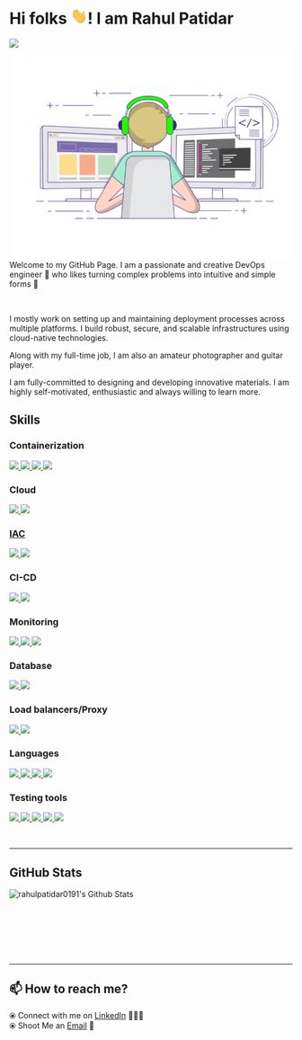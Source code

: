 # Hi folks <img src="https://raw.githubusercontent.com/ABSphreak/ABSphreak/master/gifs/Hi.gif" width="30px">! I am Rahul Patidar 
<a href="https://github.com/DenverCoder1/readme-typing-svg"><img src="https://readme-typing-svg.herokuapp.com?lines=DevOps+Engineer+🚀&center=true&width=500&height=90"></a>
<img align="right" alt="GIF" src="https://raw.githubusercontent.com/devSouvik/devSouvik/master/gif3.gif" width="500"/>

Welcome to my GitHub Page. I am  a passionate and creative DevOps engineer 🚀 who likes turning complex problems into intuitive and simple forms 🎯

<br>

I mostly work on setting up and maintaining deployment processes across multiple platforms. I build robust, secure, and scalable infrastructures using cloud-native technologies.

Along with my full-time job, I am also an amateur photographer and guitar player.

I am fully-committed to designing and developing innovative materials. I am highly self-motivated, enthusiastic and always willing to learn more.


## Skills

<p dir="auto">
<h3> Containerization </h3>
    <a href="https://www.docker.com/" rel="nofollow">
    <img src="https://raw.githubusercontent.com/itsksaurabh/itsksaurabh/master/assets/docker.gif" height="80" data-animated-image="" style="max-width: 100%;"> 
  </a>
  <a href="https://www.docker.com/" rel="nofollow">
    <img src="https://aptira.com/wp-content/uploads/2016/09/dockerswarm_logo.png" height="80" data-animated-image="" style="max-width: 100%;"> 
  <a href="https://www.portainer.io/" rel="nofollow">
    <img src="https://miro.medium.com/v2/resize:fit:1100/format:webp/0*oi7TujkZyDZvAeaj.png" height="65" data-animated-image="" style="max-width: 100%;">
  </a>
  <a href="https://kubernetes.io/" rel="nofollow">
    <img src="https://raw.githubusercontent.com/itsksaurabh/itsksaurabh/master/assets/k8s.gif" height="75" data-animated-image="" style="max-width: 100%;">
  </a>
  
<h3>Cloud</h3>
  <a href="https://aws.amazon.com/" rel="nofollow">
    <img src="https://logos-world.net/wp-content/uploads/2021/08/Amazon-Web-Services-AWS-Logo.png" width="120" data-animated-image="" style="max-width: 100%;">
  <a href="https://azure.microsoft.com/en-ca" rel="nofollow">
    <img src="https://www.logo.wine/a/logo/Microsoft_Azure/Microsoft_Azure-Logo.wine.svg" width="120" data-animated-image="" style="max-width: 100%;">
    
<h3> IAC </h3>
   <a href="https://www.terraform.io/" rel="nofollow">
      <img src="https://raw.githubusercontent.com/itsksaurabh/itsksaurabh/master/assets/terraform.gif" width="120" data-animated-image="" style="max-width: 100%;">
     </a> 
      <a href="https://www.ansible.com/" rel="nofollow">
      <img src="https://logowik.com/content/uploads/images/ansible3554.jpg" width="120" data-animated-image="" style="max-width: 100%;">
    </a>

<h3> CI-CD</h3>    
   <a href="https://www.jenkins.io/" rel="nofollow">
    <img src="https://logowik.com/content/uploads/images/jenkins8460.jpg" height="90" data-animated-image="" style="max-width: 100%;">
  </a> 
  <a href="https://github.com/features/actions" rel="nofollow">
    <img src="https://cdn.invicti.com/statics/img/drive/h2jfrvzrbyh1yff2n3wfu2hkqqps6x_uvqo.png" height="80" data-animated-image="" style="max-width: 100%;">
  </a>
      
<h3>Monitoring</h3>
    <a href="https://grafana.com/" rel="nofollow">
    <img src="https://raw.githubusercontent.com/itsksaurabh/itsksaurabh/master/assets/grafana.gif" height="60" data-animated-image="" style="max-width: 100%;">  
  </a>
  <a href="https://prometheus.io/" rel="nofollow">
    <img src="https://raw.githubusercontent.com/itsksaurabh/itsksaurabh/master/assets/prometheus.gif" height="65" data-animated-image="" style="max-width: 100%;">
  </a>
  <a href="https://www.influxdata.com/" rel="nofollow">
    <img src="https://raw.githubusercontent.com/itsksaurabh/itsksaurabh/master/assets/influxdata.gif" height="60" data-animated-image="" style="max-width: 100%;">
  </a>
      
<h3>Database</h3>  
  <a href="https://www.postgresql.org/" rel="nofollow">
    <img src="https://raw.githubusercontent.com/itsksaurabh/itsksaurabh/master/assets/postgresql.gif" height="90" data-animated-image="" style="max-width: 100%;">  
  </a> 
  <a href="https://www.mongodb.com/" rel="nofollow">
    <img src="https://raw.githubusercontent.com/itsksaurabh/itsksaurabh/master/assets/mongo.gif" height="80" data-animated-image="" style="max-width: 100%;">
  </a>

<h3>Load balancers/Proxy</h3>  
  <a href="https://traefik.io/traefik/" rel="nofollow">
    <img src="https://itekblog.com/wp-content/uploads/2019/03/traefik.logo_.png" height="80" data-animated-image="" style="max-width: 100%;">
  </a>
  <a href="https://www.nginx.com/" rel="nofollow">
    <img src="https://logowik.com/content/uploads/images/nginx7281.logowik.com.webp" height="80" data-animated-image="" style="max-width: 100%;">
  </a>
      
 <h3>Languages</h3>
    <a href="https://www.javascript.com/" rel="nofollow">
    <img src="https://miro.medium.com/v2/resize:fit:828/format:webp/1*-tOldEbfjijxn9VqZeULqg.gif" height="80" data-animated-image="" style="max-width: 100%;">
  </a>
    <a href="https://www.python.org/" rel="nofollow">
    <img src="https://www.thoughtwin.com/assets/img/Python_img.gif" height="80" data-animated-image="" style="max-width: 100%;">
  </a>
 <a href="https://www.gnu.org/software/bash/" rel="nofollow">
    <img src="https://static.javatpoint.com/tutorial/bash/images/bash.png" height="80" data-animated-image="" style="max-width: 100%;">
  </a>
  <a href="https://groovy-lang.org/" rel="nofollow">
    <img src="https://upload.wikimedia.org/wikipedia/commons/thumb/3/36/Groovy-logo.svg/890px-Groovy-logo.svg.png?20190703002505" height="80" data-animated-image="" style="max-width: 100%;">
  </a>
      
<h3>Testing tools</h3>
  <a href="https://www.cypress.io/">
    <img src="https://asset.brandfetch.io/idIq_kF0rb/idv3zwmSiY.jpeg?updated=1667565306852" height="80" data-animated-image="" style="max-width: 100%;">
  </a>
  <a href="https://playwright.dev/">
    <img src="https://playwright.dev/img/playwright-logo.svg" height="80" data-animated-image="" style="max-width: 100%;">
  </a>
  <a href="https://www.selenium.dev/">
    <img src="https://seeklogo.com/images/S/selenium-logo-DB9103D7CF-seeklogo.com.png" height="80" data-animated-image="" style="max-width: 100%;">
  </a>
  <a href="https://appium.io/docs/en/2.0/">
    <img src="https://seeklogo.com/images/A/appium-logo-2AB368AF4A-seeklogo.com.png" height="80" data-animated-image="" style="max-width: 100%;">
  </a>
  <a href="https://www.postman.com/">
    <img src="https://seeklogo.com/images/P/postman-logo-F43375A2EB-seeklogo.com.png" height="80" data-animated-image="" style="max-width: 100%;">
  </a>  

 </p>   
   <br> 

------------- 

## GitHub Stats

<img align="left" src="https://github-readme-stats.anuraghazra1.vercel.app/api?username=rahulpatidar0191&include_all_commits=true&show=reviews&hide=stars&count_private=true&show_icons=true&line_height=20&title_color=7A7ADB&icon_color=2234AE&text_color=D3D3D3&bg_color=0,000000,130F40" alt="rahulpatidar0191's Github Stats"> 

<br>
<br>
<br>
<br>
<br>
<br>
<br>

--------



## 📫 **How to reach me?**<br>
⦿ Connect with me on [LinkedIn](https://www.linkedin.com/in/rahul-patidar-can/) 👨🏻‍💻 <br>
⦿ Shoot Me an <a href = "mailto: rahulpatidar0191@gmail.com">Email</a> 💌

